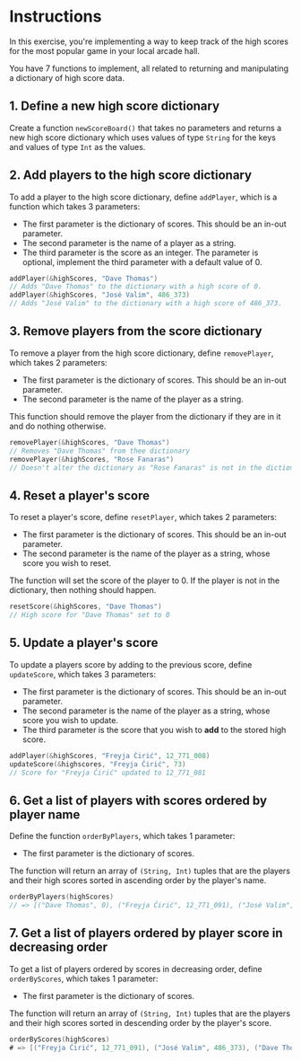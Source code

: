 # Instructions

In this exercise, you're implementing a way to keep track of the high scores for the most popular game in your local arcade hall.

You have 7 functions to implement, all related to returning and manipulating a dictionary of high score data.

## 1. Define a new high score dictionary

Create a function `newScoreBoard()` that takes no parameters and returns a new high score dictionary which uses values of type `String` for the keys and values of type `Int` as the values.

## 2. Add players to the high score dictionary

To add a player to the high score dictionary, define `addPlayer`, which is a function which takes 3 parameters:

- The first parameter is the dictionary of scores. This should be an in-out parameter.
- The second parameter is the name of a player as a string.
- The third parameter is the score as an integer. The parameter is optional, implement the third parameter with a default value of 0.

```swift
addPlayer(&highScores, "Dave Thomas")
// Adds "Dave Thomas" to the dictionary with a high score of 0.
addPlayer(&highScores, "José Valim", 486_373)
// Adds "José Valim" to the dictionary with a high score of 486_373.
```

## 3. Remove players from the score dictionary

To remove a player from the high score dictionary, define `removePlayer`, which takes 2 parameters:

- The first parameter is the dictionary of scores. This should be an in-out parameter.
- The second parameter is the name of the player as a string.

This function should remove the player from the dictionary if they are in it and do nothing otherwise.

```swift
removePlayer(&highScores, "Dave Thomas")
// Removes "Dave Thomas" from thee dictionary
removePlayer(&highScores, "Rose Fanaras")
// Doesn't alter the dictionary as "Rose Fanaras" is not in the dictionary.
```

## 4. Reset a player's score

To reset a player's score, define `resetPlayer`, which takes 2 parameters:

- The first parameter is the dictionary of scores. This should be an in-out parameter.
- The second parameter is the name of the player as a string, whose score you wish to reset.

The function will set the score of the player to 0. If the player is not in the dictionary, then nothing should happen.

```swift
resetScore(&highScores, "Dave Thomas")
// High score for "Dave Thomas" set to 0
```

## 5. Update a player's score

To update a players score by adding to the previous score, define `updateScore`, which takes 3 parameters:

- The first parameter is the dictionary of scores. This should be an in-out parameter.
- The second parameter is the name of the player as a string, whose score you wish to update.
- The third parameter is the score that you wish to **add** to the stored high score.

```swift
addPlayer(&highScores, "Freyja Ćirić", 12_771_008)
updateScore(&highscores, "Freyja Ćirić", 73)
// Score for "Freyja Ćirić" updated to 12_771_081
```

## 6. Get a list of players with scores ordered by player name

Define the function `orderByPlayers`, which takes 1 parameter:

- The first parameter is the dictionary of scores.

The function will return an array of `(String, Int)` tuples that are the players and their high scores sorted in ascending order by the player's name.

```swift
orderByPlayers(highScores)
// => [("Dave Thomas", 0), ("Freyja Ćirić", 12_771_091), ("José Valim", 486_373)]
```

## 7. Get a list of players ordered by player score in decreasing order

To get a list of players ordered by scores in decreasing order, define `orderByScores`, which takes 1 parameter:

- The first parameter is the dictionary of scores.

The function will return an array of `(String, Int)` tuples that are the players and their high scores sorted in descending order by the player's score.

```swift
orderByScores(highScores)
# => [("Freyja Ćirić", 12_771_091), ("José Valim", 486_373), ("Dave Thomas", 0)]
```
